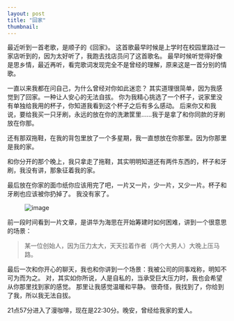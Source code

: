 ```yaml
---
layout: post
title: "回家"
thumbnail: 
---
```


最近听到一首老歌，是顺子的《回家》。
这首歌最早时候是上学时在校园里路过一家店听到的，因为太好听了，我跑去找店员问了这首歌名。
最早时候听觉得好像是思乡情，最近再听，看完歌词发现完全不是曾经的理解，原来这是一首分别的情歌。

一直以来我都在问自己，为什么曾经对你如此迷恋？
其实道理很简单，因为我感觉到了回家。一种让人安心的无法自拔。
你为我精心挑选了一个杯子，说家里没有单独给我用的杯子，你知道我看到这个杯子之后有多么感动。
后来你又和我说，要给我买一只牙刷，永远的放在你的洗漱筐里……我于是拿了和你同款的牙刷放在你那。

还有那双拖鞋，在我的背包里放了一个多星期，我一直想放在你那里。因为你那里是我的家。

和你分开的那个晚上，我只拿走了拖鞋，其实明明知道还有两件东西的，杯子和牙刷，我没有讲，那象征着我的家。

最后放在你家的面巾纸你应该用完了吧，一片又一片，少一片，又少一片。杯子和牙刷也应该被你扔掉了。
我没有家了。

<figure>
	<img src="{{ site.baseurl }}/upload/gun.jpeg" alt="image">
	<figcaption>
	</figcaption>
</figure>

前一段时间看到一片文章，是讲华为海思在开始筹建时如何困难，讲到一个很意思的场景：

> 某一位创始人，因为压力太大，天天拉着作者（两个大男人）大晚上压马路。

最后一次和你开心的聊天，我也和你讲到一个场景：我被公司的同事戏称，明知不可为而为之。
对，其实如你所说，人是自私的，当承受巨大压力时，我也会希望从你那里找到家的感觉。
那里让我感觉温暖和平静。
很奇怪，我找到了，你给到了我，所以我无法自拔。

21点57分进入了漫咖啡，现在是22:30分。晚安，曾经给我家的爱人。





